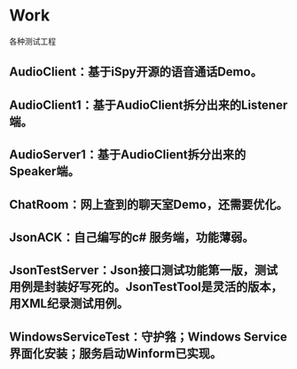 # Work
各种测试工程

## AudioClient：基于iSpy开源的语音通话Demo。

## AudioClient1：基于AudioClient拆分出来的Listener端。

## AudioServer1：基于AudioClient拆分出来的Speaker端。

## ChatRoom：网上查到的聊天室Demo，还需要优化。

## JsonACK：自己编写的c# 服务端，功能薄弱。

## JsonTestServer：Json接口测试功能第一版，测试用例是封装好写死的。JsonTestTool是灵活的版本，用XML纪录测试用例。

## WindowsServiceTest：守护嗠；Windows Service界面化安装；服务启动Winform已实现。